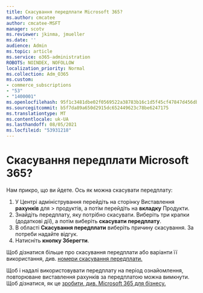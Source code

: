 ```yaml
---
title: Скасування передплати Microsoft 365?
ms.author: cmcatee
author: cmcatee-MSFT
manager: scotv
ms.reviewer: jkinma, jmueller
ms.date: ''
audience: Admin
ms.topic: article
ms.service: o365-administration
ROBOTS: NOINDEX, NOFOLLOW
localization_priority: Normal
ms.collection: Adm_O365
ms.custom:
- commerce_subscriptions
- "53"
- "1400001"
ms.openlocfilehash: 95f1c3481dbe02f0569522a38783b16c1d5f45cf47847d456dbed9ccda52c3c2
ms.sourcegitcommit: b5f7da89a650d2915dc652449623c78be6247175
ms.translationtype: MT
ms.contentlocale: uk-UA
ms.lasthandoff: 08/05/2021
ms.locfileid: "53931218"
---
```

# <a name="canceling-your-microsoft-365-subscription"></a>Скасування передплати Microsoft 365?

Нам прикро, що ви йдете. Ось як можна скасувати передплату:

1. У Центрі адміністрування перейдіть на сторінку Виставлення **рахунків** для  >  **[](https://go.microsoft.com/fwlink/p/?linkid=842054)** продуктів, а потім перейдіть на **вкладку** Продукти.
2. Знайдіть передплату, яку потрібно скасувати. Виберіть три крапки (додаткові дії), а потім виберіть **скасувати передплату**.
3. В області **Скасування передплати** виберіть причину скасування. За потреби надайте відгук.
4. Натисніть **кнопку Зберегти**.

Щоб дізнатися більше про скасування передплати або варіанти її використання, див. [номери скасування передплати.](/microsoft-365/commerce/subscriptions/cancel-your-subscription)

Щоб і надалі використовувати передплату на період ознайомлення, повторюване виставлення рахунків за передплатою можна вимкнути. Щоб дізнатися, як це [зробити, див. Microsoft 365 для бізнесу.](/microsoft-365/commerce/subscriptions/renew-your-subscription)